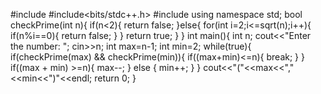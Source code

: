 #include<iostream>
#include<bits/stdc++.h>
#include<cmath>
using namespace std;
bool checkPrime(int n){
	if(n<2){
		return false;
	}else{
		for(int i=2;i<=sqrt(n);i++){
			if(n%i==0){
				return false;
			}
		}
		return true;
	}
}
int main(){
	int n;
	cout<<"Enter the number: ";
	cin>>n;
	int max=n-1;
	int min=2;
	while(true){
		if(checkPrime(max) && checkPrime(min)){
			if((max+min)<=n){
				break;
			}
		}
		if((max + min) >=n){
            max--; 
        } else {
            min++; 
        }
	}
	cout<<"("<<max<<","<<min<<")"<<endl;
	return 0;
}
